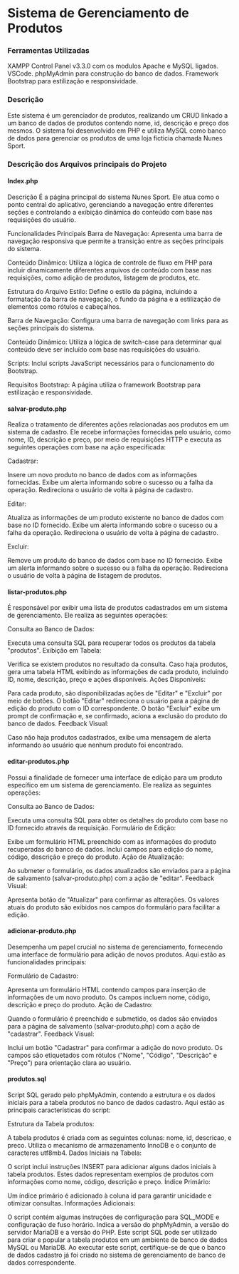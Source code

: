 # Sistema de Gerenciamento de Produtos

### Ferramentas Utilizadas
XAMPP Control Panel v3.3.0 com os modulos Apache e MySQL ligados.
VSCode.
phpMyAdmin para construção do banco de dados.
Framework Bootstrap para estilização e responsividade.

### Descrição

Este sistema é um gerenciador de produtos, realizando um CRUD linkado a um banco de dados de produtos contendo nome, id, descrição e preço dos mesmos. O sistema foi desenvolvido em PHP e utiliza MySQL como banco de dados para gerenciar os produtos de uma loja ficticia chamada Nunes Sport.

### Descrição dos Arquivos principais do Projeto

#### Index.php

Descrição
É a página principal do sistema Nunes Sport. Ele atua como o ponto central do aplicativo, gerenciando a navegação entre diferentes seções e controlando a exibição dinâmica do conteúdo com base nas requisições do usuário.

Funcionalidades Principais
Barra de Navegação: Apresenta uma barra de navegação responsiva que permite a transição entre as seções principais do sistema.

Conteúdo Dinâmico: Utiliza a lógica de controle de fluxo em PHP para incluir dinamicamente diferentes arquivos de conteúdo com base nas requisições, como adição de produtos, listagem de produtos, etc.

Estrutura do Arquivo
Estilo: Define o estilo da página, incluindo a formatação da barra de navegação, o fundo da página e a estilização de elementos como rótulos e cabeçalhos.

Barra de Navegação: Configura uma barra de navegação com links para as seções principais do sistema.

Conteúdo Dinâmico: Utiliza a lógica de switch-case para determinar qual conteúdo deve ser incluído com base nas requisições do usuário.

Scripts: Inclui scripts JavaScript necessários para o funcionamento do Bootstrap.

Requisitos
Bootstrap: A página utiliza o framework Bootstrap para estilização e responsividade.

#### salvar-produto.php

Realiza o tratamento de diferentes ações relacionadas aos produtos em um sistema de cadastro. Ele recebe informações fornecidas pelo usuário, como nome, ID, descrição e preço, por meio de requisições HTTP e executa as seguintes operações com base na ação especificada:

Cadastrar:

Insere um novo produto no banco de dados com as informações fornecidas.
Exibe um alerta informando sobre o sucesso ou a falha da operação.
Redireciona o usuário de volta à página de cadastro.

Editar:

Atualiza as informações de um produto existente no banco de dados com base no ID fornecido.
Exibe um alerta informando sobre o sucesso ou a falha da operação.
Redireciona o usuário de volta à página de cadastro.

Excluir:

Remove um produto do banco de dados com base no ID fornecido.
Exibe um alerta informando sobre o sucesso ou a falha da operação.
Redireciona o usuário de volta à página de listagem de produtos.

#### listar-produtos.php

É responsável por exibir uma lista de produtos cadastrados em um sistema de gerenciamento. Ele realiza as seguintes operações:

Consulta ao Banco de Dados:

Executa uma consulta SQL para recuperar todos os produtos da tabela "produtos".
Exibição em Tabela:

Verifica se existem produtos no resultado da consulta.
Caso haja produtos, gera uma tabela HTML exibindo as informações de cada produto, incluindo ID, nome, descrição, preço e ações disponíveis.
Ações Disponíveis:

Para cada produto, são disponibilizadas ações de "Editar" e "Excluir" por meio de botões.
O botão "Editar" redireciona o usuário para a página de edição do produto com o ID correspondente.
O botão "Excluir" exibe um prompt de confirmação e, se confirmado, aciona a exclusão do produto do banco de dados.
Feedback Visual:

Caso não haja produtos cadastrados, exibe uma mensagem de alerta informando ao usuário que nenhum produto foi encontrado.

#### editar-produtos.php

Possui a finalidade de fornecer uma interface de edição para um produto específico em um sistema de gerenciamento. Ele realiza as seguintes operações:

Consulta ao Banco de Dados:

Executa uma consulta SQL para obter os detalhes do produto com base no ID fornecido através da requisição.
Formulário de Edição:

Exibe um formulário HTML preenchido com as informações do produto recuperadas do banco de dados.
Inclui campos para edição do nome, código, descrição e preço do produto.
Ação de Atualização:

Ao submeter o formulário, os dados atualizados são enviados para a página de salvamento (salvar-produto.php) com a ação de "editar".
Feedback Visual:

Apresenta botão de "Atualizar" para confirmar as alterações.
Os valores atuais do produto são exibidos nos campos do formulário para facilitar a edição.

#### adicionar-produto.php

Desempenha um papel crucial no sistema de gerenciamento, fornecendo uma interface de formulário para adição de novos produtos. Aqui estão as funcionalidades principais:

Formulário de Cadastro:

Apresenta um formulário HTML contendo campos para inserção de informações de um novo produto.
Os campos incluem nome, código, descrição e preço do produto.
Ação de Cadastro:

Quando o formulário é preenchido e submetido, os dados são enviados para a página de salvamento (salvar-produto.php) com a ação de "cadastrar".
Feedback Visual:

Inclui um botão "Cadastrar" para confirmar a adição do novo produto.
Os campos são etiquetados com rótulos ("Nome", "Código", "Descrição" e "Preço") para orientação clara ao usuário.

#### produtos.sql

Script SQL gerado pelo phpMyAdmin, contendo a estrutura e os dados iniciais para a tabela produtos no banco de dados cadastro. Aqui estão as principais características do script:

Estrutura da Tabela produtos:

A tabela produtos é criada com as seguintes colunas: nome, id, descricao, e preco.
Utiliza o mecanismo de armazenamento InnoDB e o conjunto de caracteres utf8mb4.
Dados Iniciais na Tabela:

O script inclui instruções INSERT para adicionar alguns dados iniciais à tabela produtos. Estes dados representam exemplos de produtos com informações como nome, código, descrição e preço.
Índice Primário:

Um índice primário é adicionado à coluna id para garantir unicidade e otimizar consultas.
Informações Adicionais:

O script contém algumas instruções de configuração para SQL_MODE e configuração de fuso horário.
Indica a versão do phpMyAdmin, a versão do servidor MariaDB e a versão do PHP.
Este script SQL pode ser utilizado para criar e popular a tabela produtos em um ambiente de banco de dados MySQL ou MariaDB. Ao executar este script, certifique-se de que o banco de dados cadastro já foi criado no sistema de gerenciamento de banco de dados correspondente.